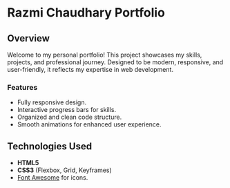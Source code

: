 # Razmi Chaudhary Portfolio

## Overview
Welcome to my personal portfolio! This project showcases my skills, projects, and professional journey. Designed to be modern, responsive, and user-friendly, it reflects my expertise in web development.

### Features
- Fully responsive design.
- Interactive progress bars for skills.
- Organized and clean code structure.
- Smooth animations for enhanced user experience.

## Technologies Used
- **HTML5**
- **CSS3** (Flexbox, Grid, Keyframes)
- [Font Awesome](https://fontawesome.com/) for icons.
